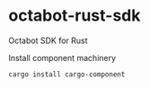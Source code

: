 # octabot-rust-sdk
Octabot SDK for Rust

Install component machinery

```shell
cargo install cargo-component
```
